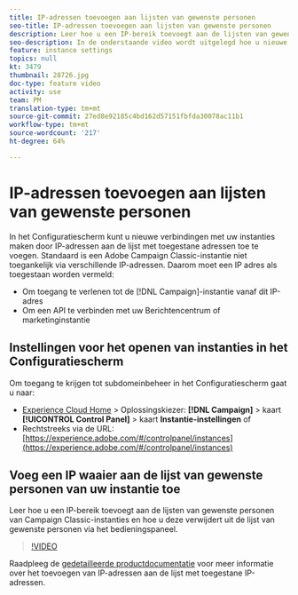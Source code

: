 ```yaml
---
title: IP-adressen toevoegen aan lijsten van gewenste personen
seo-title: IP-adressen toevoegen aan lijsten van gewenste personen
description: Leer hoe u een IP-bereik toevoegt aan de lijsten van gewenste personen van Campaign Classic-instanties en hoe u deze verwijdert uit de lijst van gewenste personen via het bedieningspaneel.
seo-description: In de onderstaande video wordt uitgelegd hoe u nieuwe verbindingen met uw instanties kunt maken door IP-adressen aan de lijst met toegestane adressen toe te voegen.
feature: instance settings
topics: null
kt: 3479
thumbnail: 28726.jpg
doc-type: feature video
activity: use
team: PM
translation-type: tm+mt
source-git-commit: 27ed8e92185c4bd162d57151fbfda30078ac11b1
workflow-type: tm+mt
source-wordcount: '217'
ht-degree: 64%

---
```



# IP-adressen toevoegen aan lijsten van gewenste personen

In het Configuratiescherm kunt u nieuwe verbindingen met uw instanties maken door IP-adressen aan de lijst met toegestane adressen toe te voegen. Standaard is een Adobe Campaign Classic-instantie niet toegankelijk via verschillende IP-adressen. Daarom moet een IP adres als toegestaan worden vermeld:

* Om toegang te verlenen tot de [!DNL Campaign]-instantie vanaf dit IP-adres
* Om een API te verbinden met uw Berichtencentrum of marketinginstantie

## Instellingen voor het openen van instanties in het Configuratiescherm

Om toegang te krijgen tot subdomeinbeheer in het Configuratiescherm gaat u naar:

* [Experience Cloud Home](https://experience.adobe.com/#/home) > Oplossingskiezer: **[!DNL Campaign]** > kaart **[!UICONTROL Control Panel]** > kaart **Instantie-instellingen**
of
* Rechtstreeks via de URL: [https://experience.adobe.com/#/controlpanel/instances](https://experience.adobe.com/#/controlpanel/instances)

## Voeg een IP waaier aan de lijst van gewenste personen van uw instantie toe

Leer hoe u een IP-bereik toevoegt aan de lijsten van gewenste personen van Campaign Classic-instanties en hoe u deze verwijdert uit de lijst van gewenste personen via het bedieningspaneel.

>[!VIDEO](https://video.tv.adobe.com/v/28726?quality=12)

Raadpleeg de [gedetailleerde productdocumentatie](https://helpx.adobe.com/nl/campaign/kb/control-panel-instance-settings.html) voor meer informatie over het toevoegen van IP-adressen aan de lijst met toegestane IP-adressen.
